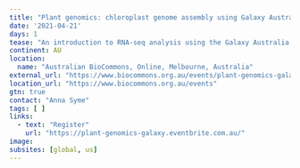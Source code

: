 ```yaml
---
title: "Plant genomics: chloroplast genome assembly using Galaxy Australia"
date: '2021-04-21'
days: 1
tease: "An introduction to RNA-seq analysis using the Galaxy Australia web platform"
continent: AU
location:
  name: "Australian BioCommons, Online, Melbourne, Australia"
external_url: "https://www.biocommons.org.au/events/plant-genomics-galaxy"
location_url: "https://www.biocommons.org.au/events"
gtn: true
contact: "Anna Syme"
tags: [ ]
links:
  - text: "Register"
    url: "https://plant-genomics-galaxy.eventbrite.com.au/"
image: 
subsites: [global, us]
---
```

